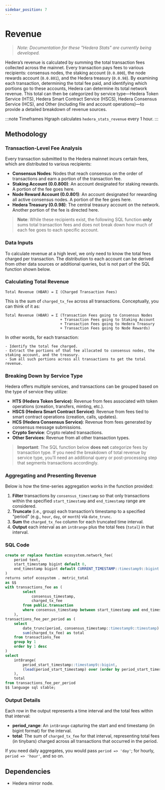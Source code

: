 ```yaml
---
sidebar_position: 7
---
```


# Revenue

> *Note: Documentation for these "Hedera Stats" are currently being developed.*

Hedera’s revenue is calculated by summing the total transaction fees collected across the mainnet. Every transaction pays fees to various recipients: consensus nodes, the staking account (`0.0.800`), the node rewards account (`0.0.801`), and the Hedera treasury (`0.0.98`). By examining each transaction, determining the total fee paid, and identifying which portions go to these accounts, Hedera can determine its total network revenue. This total can then be categorized by service type—Hedera Token Service (HTS), Hedera Smart Contract Service (HSCS), Hedera Consensus Service (HCS), and Other (including file and account operations)—to provide a detailed breakdown of revenue sources.

:::note Timeframes
Hgraph calculates `hedera_stats_revenue` every 1 hour.
:::

## Methodology

### Transaction-Level Fee Analysis

Every transaction submitted to the Hedera mainnet incurs certain fees, which are distributed to various recipients:

- **Consensus Nodes**: Nodes that reach consensus on the order of transactions and earn a portion of the transaction fee.  
- **Staking Account (0.0.800)**: An account designated for staking rewards. A portion of the fee goes here.  
- **Node Reward Account (0.0.801)**: An account designated for rewarding all active consensus nodes. A portion of the fee goes here.  
- **Hedera Treasury (0.0.98)**: The central treasury account on the network. Another portion of the fee is directed here.

> **Note**: While these recipients exist, the following SQL function **only** sums total transaction fees and does not break down how much of each fee goes to each specific account.

### Data Inputs

To calculate revenue at a high level, we only need to know the total fees charged per transaction. The distribution to each account can be derived from other data sources or additional queries, but is not part of the SQL function shown below.

### Calculating Total Revenue

```
Total Revenue (HBAR) = Σ (Charged Transaction Fees)
```

This is the sum of `charged_tx_fee` across all transactions. Conceptually, you can think of it as:

```
Total Revenue (HBAR) = Σ (Transaction Fees going to Consensus Nodes 
                         + Transaction Fees going to Staking Account 
                         + Transaction Fees going to Hedera Treasury 
                         + Transaction Fees going to Node Rewards)
```

In other words, for each transaction:

    - Identify the total fee charged.
    - Extract the portions of that fee allocated to consensus nodes, the staking account, and the treasury.
    - Sum all such portions across all transactions to get the total revenue.

### Breaking Down by Service Type

Hedera offers multiple services, and transactions can be grouped based on the type of service they utilize:

- **HTS (Hedera Token Service)**: Revenue from fees associated with token operations (creation, transfers, minting, etc.).  
- **HSCS (Hedera Smart Contract Service)**: Revenue from fees tied to smart contract operations (creation, calls, updates).  
- **HCS (Hedera Consensus Service)**: Revenue from fees generated by consensus message submissions. 
- **Crypto Service**: Crypto related transactions. 
- **Other Services**: Revenue from all other transaction types.

> **Important**: The SQL function below **does not** categorize fees by transaction type. If you need the breakdown of total revenue by service type, you’ll need an additional query or post-processing step that segments transactions accordingly.

### Aggregating and Presenting Revenue

Below is how the time-series aggregation works in the function provided:

1. **Filter** transactions by `consensus_timestamp` so that only transactions within the specified `start_timestamp` and `end_timestamp` range are considered.  
2. **Truncate** (i.e., group) each transaction’s timestamp to a specified “period” (e.g., `hour`, `day`, or `month`) via `date_trunc`.  
3. **Sum** the `charged_tx_fee` column for each truncated time interval.  
4. **Output** each interval as an `int8range` plus the total fees (`total`) in that interval.

### SQL Code

```sql
create or replace function ecosystem.network_fee(
    period text,
    start_timestamp bigint default 0,
    end_timestamp bigint default CURRENT_TIMESTAMP::timestamp9::bigint
)
returns setof ecosystem . metric_total
as $$
with transactions_fee as (
        select
            consensus_timestamp,
            charged_tx_fee
        from public.transaction
        where consensus_timestamp between start_timestamp and end_timestamp
    ),
transactions_fee_per_period as (
    select
        date_trunc(period, consensus_timestamp::timestamp9::timestamp) as period_start_timestamp,
        sum(charged_tx_fee) as total
    from transactions_fee
    group by 1
    order by 1 desc
)
select
    int8range(
        period_start_timestamp::timestamp9::bigint,
        (lead(period_start_timestamp) over (order by period_start_timestamp rows between current row and 1 following))::timestamp9::bigint
    ),
    total
from transactions_fee_per_period
$$ language sql stable;
```

### Output Details

Each row in the output represents a time interval and the total fees within that interval:

- **period_range**: An `int8range` capturing the start and end timestamp (in bigint format) for the interval.  
- **total**: The sum of `charged_tx_fee` for that interval, representing total fees (in tinybars) charged across all transactions that occurred in the period.

If you need daily aggregates, you would pass `period => 'day'`; for hourly, `period => 'hour'`, and so on.

## Dependencies
- Hedera mirror node.
